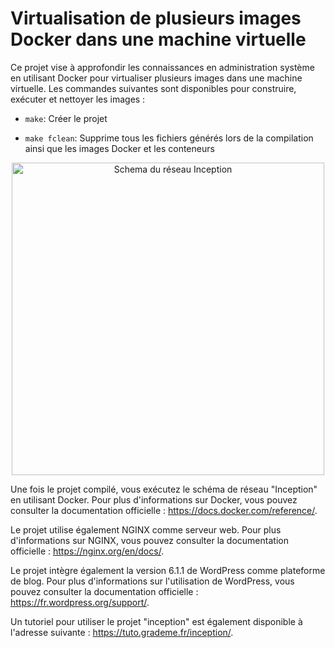 # Virtualisation de plusieurs images Docker dans une machine virtuelle

Ce projet vise à approfondir les connaissances en administration système en utilisant Docker pour virtualiser plusieurs images dans une machine virtuelle. Les commandes suivantes sont disponibles pour construire, exécuter et nettoyer les images :

* `make`: Créer le projet

* `make fclean`: Supprime tous les fichiers générés lors de la compilation ainsi que les images Docker et les conteneurs

<p align="center">
<img height="500" src="https://github.com/gborneGit/inception/blob/main/schema_inception.png" alt="Schema du réseau Inception">
</p>

Une fois le projet compilé, vous exécutez le schéma de réseau "Inception" en utilisant Docker. Pour plus d'informations sur Docker, vous pouvez consulter la documentation officielle : https://docs.docker.com/reference/.

Le projet utilise également NGINX comme serveur web. Pour plus d'informations sur NGINX, vous pouvez consulter la documentation officielle : https://nginx.org/en/docs/.

Le projet intègre également la version 6.1.1 de WordPress comme plateforme de blog. Pour plus d'informations sur l'utilisation de WordPress, vous pouvez consulter la documentation officielle : https://fr.wordpress.org/support/.

Un tutoriel pour utiliser le projet "inception" est également disponible à l'adresse suivante : https://tuto.grademe.fr/inception/.

